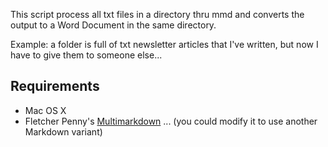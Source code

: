 This script process all txt files in a directory thru mmd and converts the
output to a Word Document in the same directory.

Example: a folder is full of txt newsletter articles that I've written, but
now I have to give them to someone else...

## Requirements

- Mac OS X
- Fletcher Penny's [Multimarkdown](https://github.com/fletcher/peg-multimarkdown) ... (you could modify it to use another Markdown variant)
